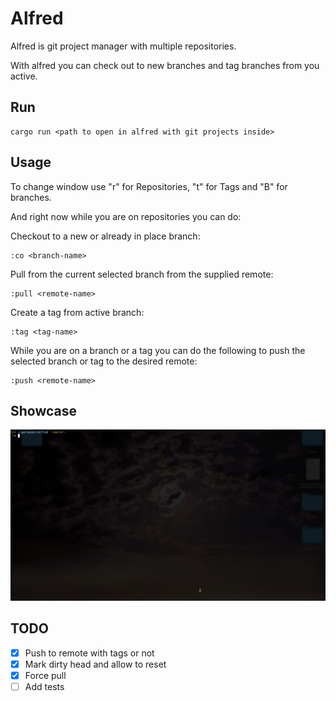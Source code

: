 # Alfred
Alfred is git project manager with multiple repositories.

With alfred you can check out to new branches and tag branches from you active.

## Run
```shell
cargo run <path to open in alfred with git projects inside>
```

## Usage
To change window use "r" for Repositories, "t" for Tags and "B" for branches.

And right now while you are on repositories you can do:

Checkout to a new or already in place branch:
```shell
:co <branch-name>
```

Pull from the current selected branch from the supplied remote:
```shell
:pull <remote-name>
```

Create a tag from active branch:
```shell
:tag <tag-name>
```

While you are on a branch or a tag you can do the following to push the 
selected branch or tag to the desired remote:
```shell
:push <remote-name>
```

## Showcase
![](alfred.gif)

## TODO
- [X] Push to remote with tags or not
- [X] Mark dirty head and allow to reset
- [X] Force pull
- [ ] Add tests
